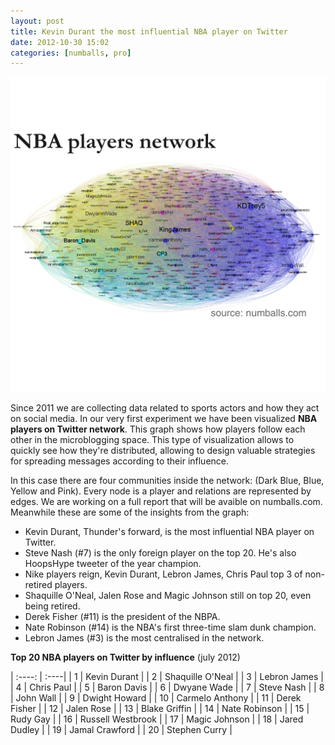 ```yaml
---
layout: post
title: Kevin Durant the most influential NBA player on Twitter
date: 2012-10-30 15:02
categories: [numballs, pro]
---
```

![% NBA players network on Twitter](/img/201210_nbaplayersnetwork.png)

Since 2011 we are collecting data related to sports actors and how they act on social media. In our very first experiment we have been visualized **NBA players on Twitter network**. This graph shows how players follow each other in the microblogging space. This type of visualization allows to quickly see how they're distributed, allowing to design valuable strategies for spreading messages according to their influence.

In this case there are four communities inside the network: (Dark Blue, Blue, Yellow and Pink). Every node is a player and relations are represented by edges. We are working on a full report that will be avaible on numballs.com. Meanwhile these are some of the insights from the graph:

- Kevin Durant, Thunder's forward, is the most influential NBA player on Twitter.  
- Steve Nash (#7) is the only foreign player on the top 20. He's also HoopsHype tweeter of the year champion.  
- Nike players reign, Kevin Durant, Lebron James, Chris Paul top 3 of non-retired players.  
- Shaquille O'Neal, Jalen Rose and Magic Johnson still on top 20, even being retired.  
- Derek Fisher (#11) is the president of the NBPA.  
- Nate Robinson (#14) is the NBA's first three-time slam dunk champion.  
- Lebron James (#3) is the most centralised in the network.  

**Top 20 NBA players on Twitter by influence** (july 2012)  

| :----: | :----| 
| 1 | Kevin Durant |
| 2 | Shaquille O'Neal |
| 3 | Lebron James |
| 4 | Chris Paul |
| 5 | Baron Davis |
| 6 | Dwyane Wade |
| 7 | Steve Nash |
| 8 | John Wall |
| 9 | Dwight Howard |
| 10 | Carmelo Anthony |
| 11 | Derek Fisher |
| 12 | Jalen Rose |
| 13 | Blake Griffin |
| 14 | Nate Robinson |
| 15 | Rudy Gay |
| 16 | Russell Westbrook |
| 17 | Magic Johnson |
| 18 | Jared Dudley |
| 19 | Jamal Crawford |
| 20 | Stephen Curry |
